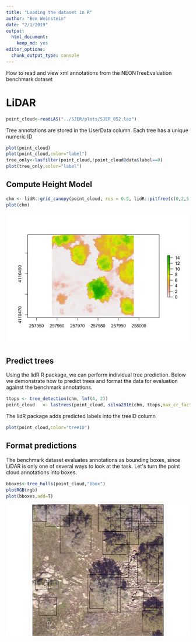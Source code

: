 ```yaml
---
title: "Loading the dataset in R"
author: "Ben Weinstein"
date: "2/1/2019"
output: 
  html_document: 
    keep_md: yes
editor_options: 
  chunk_output_type: console
---
```


How to read and view xml annotations from the NEONTreeEvaluation benchmark dataset



# LiDAR


```r
point_cloud<-readLAS("../SJER/plots/SJER_052.laz")
```
Tree annotations are stored in the UserData column. Each tree has a unique numeric ID


```r
plot(point_cloud)
plot(point_cloud,color="label")
tree_only<-lasfilter(point_cloud,!point_cloud@data$label==0)
plot(tree_only,color="label")
```

## Compute Height Model


```r
chm <- lidR::grid_canopy(point_cloud, res = 0.5, lidR::pitfree(c(0,2,5,10,15), c(0, 1.5)))
plot(chm)
```

![](ExampleR_files/figure-html/unnamed-chunk-4-1.png)<!-- -->

## Predict trees

Using the lidR R package, we can perform individual tree prediction. Below we demonstrate how to predict trees and format the data for evaluation against the benchmark annotations.


```r
ttops <- tree_detection(chm, lmf(4, 2))
point_cloud   <- lastrees(point_cloud, silva2016(chm, ttops,max_cr_factor = 0.9,exclusion = 0.4))
```

The lidR package adds predicted labels into the treeID column

```r
plot(point_cloud,color="treeID")
```

## Format predictions

The benchmark dataset evaluates annotations as bounding boxes, since LiDAR is only one of several ways to look at the task. Let's turn the point cloud annotations into boxes.


```r
bboxes<-tree_hulls(point_cloud,"bbox")
plotRGB(rgb)
plot(bboxes,add=T)
```

![](ExampleR_files/figure-html/unnamed-chunk-7-1.png)<!-- -->
